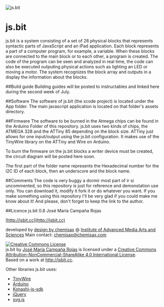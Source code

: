 ![js.bit](http://jsbit.cc/github/jsbit.github.header.jpg)

# js.bit

js.bit is a system consisting of a set of 28 physical blocks that represents syntactic parts of JavaScript and an iPad application. Each block represents a part of a computer program, for example, a variable. When these blocks are connected to the main block or to each other, a program is created. The code of the program can be seen and analyzed in real time, the code can also be executed outputing physical actions such as lighting an LED or moving a motor. The system recognizes the block array and outputs in a display the information about the blocks.

##Build guide
Building guides will be posted to instructables and linked here during the second week of July.

##Software
The software of js.bit (the xcode project) is located under the App folder.
The main javascript application is located on that folder's assets directory.

##Firmware
The software to be burned in the Atmega chips can be found in the Arduino Folder of this repository. js.bit uses two kinds of chips, the ATMEGA 328 and the ATTiny 85 depending on the block size. ATTiny just allows for one input/output using the js.bit configuration. It makes use of the TinyWire library on the ATTiny and Wire on Arduino.

To burn the firmware on the js.bit blocks a writer device must be created, the circuit diagram will be posted here soon.

The first part of the folder name represents the Hexadecimal number for the I2C ID of each block, then an underscore and the block name.

##Comments
The code is very buggy a dormir most part of ir si uncommented, so this repository is just for reference and demonstation use only.
You can download it, modify it fork it or do whatever you want.
If you make something using this repository I'll be very glad if you could make me know about it!
And please, don't forget to keep the link to the author.

##Licence
js.bit 0.8
José María Campaña Rojas

[http://jsbit.cc](http://jsbit.cc)

developed by [design by chemisax](http://chemisax.com) @ [Institute of Advanced Media Arts and Sciences](http://iamas.ac.jp)
Main contact: [chemisax@chemisax.com](mailto:chemisax@chemisax.com?Subject=js.bit%20github%20contact%20fom)

<a rel="license" href="http://creativecommons.org/licenses/by-nc-sa/4.0/"><img alt="Creative Commons License" style="border-width:0" src="https://i.creativecommons.org/l/by-nc-sa/4.0/88x31.png" /></a><br /><span xmlns:dct="http://purl.org/dc/terms/" property="dct:title">js.bit</span> by <a xmlns:cc="http://creativecommons.org/ns#" href="http://chemisax.com" property="cc:attributionName" rel="cc:attributionURL">José María Campaña Rojas</a> is licensed under a <a rel="license" href="http://creativecommons.org/licenses/by-nc-sa/4.0/">Creative Commons Attribution-NonCommercial-ShareAlike 4.0 International License</a>.<br />Based on a work at <a xmlns:dct="http://purl.org/dc/terms/" href="http://jsbit.cc" rel="dct:source">http://jsbit.cc</a>.

Other libraries js.bit uses:
* [TinyWire](https://github.com/rambo/TinyWire)
* [Arduino](http://www.arduino.cc) 
* [Konashi-js-sdk](https://github.com/YUKAI/konashi-js-sdk)
* [jQuery](https://jquery.com)
* [svg.js](https://github.com/wout/svg.js)
